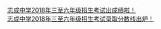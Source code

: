   
[志成中学2018年三至六年级招生考试出成绩啦！](http://www.dianyue.me/archives/811/boh3j4zvkdfqdtyq/)  
[志成中学2018年三至六年级招生考试录取分数线出炉！](http://www.dianyue.me/archives/814/rlmp8y83kn3v9tgn/)